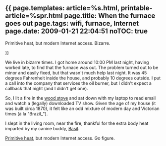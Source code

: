 {{
page.templates: article=%s.html, printable-article=%spr.html
page.title: When the furnace goes out
page.tags: wifi, furnace, Internet
page.date: 2009-01-21 22:04:51
noTOC: true
---
Primitive heat, but modern Internet access. Bizarre.


}}

We live in bizarre times. I got home around 10:00 PM last night,
having worked late, to find that the furnace was out. The problem
turned out to be minor and easily fixed, but that wasn't much help
last night. It was 45 degrees Fahrenheit inside the house, and
probably 10 degrees outside. I put a call into the company that
services the oil burner, but I didn't expect a callback that night
(and I didn't get one).

So, I lit a fire in the [wood stove][]
and sat down with my laptop to read email and watch a (legally)
downloaded TV show. Given the age of my house (it was built circa
1870), it felt like an odd mixture of modern day and Victorian
times (à la "Brazil\_").

I slept in the living room, near the fire, thankful for the extra
body heat imparted by my canine buddy,
[Basil][].

[Primitive heat][], but
modern Internet access. Go figure.

[wood stove]: http://www.regency-fire.com/
[Basil]: http://www.clapper.org/menagerie/basil-1.jpg
[Primitive heat]: http://www.ssrsi.org/sr2/Heat/primheat.htm
